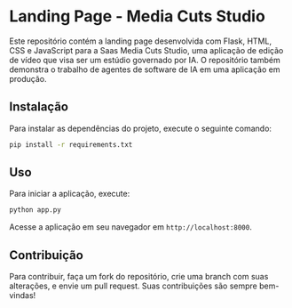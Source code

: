 # Landing Page - Media Cuts Studio

Este repositório contém a landing page desenvolvida com Flask, HTML, CSS e JavaScript para a Saas Media Cuts Studio, uma aplicação de edição de vídeo que visa ser um estúdio governado por IA. O repositório também demonstra o trabalho de agentes de software de IA em uma aplicação em produção.

## Instalação

Para instalar as dependências do projeto, execute o seguinte comando:

```bash
pip install -r requirements.txt
```

## Uso

Para iniciar a aplicação, execute:

```bash
python app.py
```

Acesse a aplicação em seu navegador em `http://localhost:8000`.

## Contribuição

Para contribuir, faça um fork do repositório, crie uma branch com suas alterações, e envie um pull request. Suas contribuições são sempre bem-vindas!